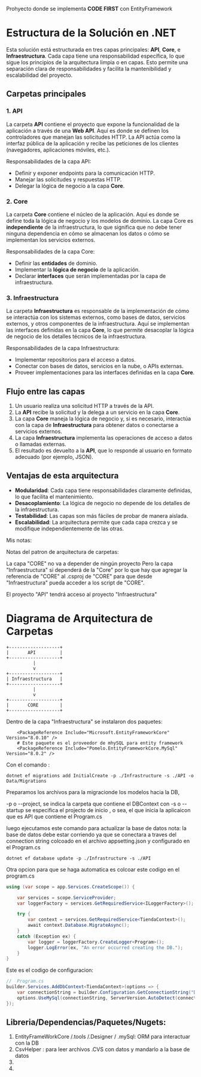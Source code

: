 Prohyecto donde se implementa **CODE FIRST** con EntityFramework

# Estructura de la Solución en .NET 

Esta solución está estructurada en tres capas principales: **API**, **Core**, e **Infraestructura**. Cada capa tiene una responsabilidad específica, lo que sigue los principios de la arquitectura limpia o en capas. Esto permite una separación clara de responsabilidades y facilita la mantenibilidad y escalabilidad del proyecto.

## Carpetas principales

### 1. API

La carpeta **API** contiene el proyecto que expone la funcionalidad de la aplicación a través de una **Web API**. Aquí es donde se definen los controladores que manejan las solicitudes HTTP. La API actúa como la interfaz pública de la aplicación y recibe las peticiones de los clientes (navegadores, aplicaciones móviles, etc.).

Responsabilidades de la capa API:

- Definir y exponer endpoints para la comunicación HTTP.
- Manejar las solicitudes y respuestas HTTP.
- Delegar la lógica de negocio a la capa **Core**.

### 2. Core

La carpeta **Core** contiene el núcleo de la aplicación. Aquí es donde se define toda la lógica de negocio y los modelos de dominio. La capa Core es **independiente** de la infraestructura, lo que significa que no debe tener ninguna dependencia en cómo se almacenan los datos o cómo se implementan los servicios externos.

Responsabilidades de la capa Core:

- Definir las **entidades** de dominio.
- Implementar la **lógica de negocio** de la aplicación.
- Declarar **interfaces** que serán implementadas por la capa de infraestructura.

### 3. Infraestructura

La carpeta **Infraestructura** es responsable de la implementación de cómo se interactúa con los sistemas externos, como bases de datos, servicios externos, y otros componentes de la infraestructura. Aquí se implementan las interfaces definidas en la capa **Core**, lo que permite desacoplar la lógica de negocio de los detalles técnicos de la infraestructura.

Responsabilidades de la capa Infraestructura:

- Implementar repositorios para el acceso a datos.
- Conectar con bases de datos, servicios en la nube, o APIs externas.
- Proveer implementaciones para las interfaces definidas en la capa **Core**.

## Flujo entre las capas

1. Un usuario realiza una solicitud HTTP a través de la API.
2. La **API** recibe la solicitud y la delega a un servicio en la capa **Core**.
3. La capa **Core** maneja la lógica de negocio y, si es necesario, interactúa con la capa de **Infraestructura** para obtener datos o conectarse a servicios externos.
4. La capa **Infraestructura** implementa las operaciones de acceso a datos o llamadas externas.
5. El resultado es devuelto a la **API**, que lo responde al usuario en formato adecuado (por ejemplo, JSON).

## Ventajas de esta arquitectura

- **Modularidad**: Cada capa tiene responsabilidades claramente definidas, lo que facilita el mantenimiento.
- **Desacoplamiento**: La lógica de negocio no depende de los detalles de la infraestructura.
- **Testabilidad**: Las capas son más fáciles de probar de manera aislada.
- **Escalabilidad**: La arquitectura permite que cada capa crezca y se modifique independientemente de las otras.

Mis notas:

Notas del patron de arquitectura de carpetas:

La capa "CORE" no va a depender de ningún proyecto
Pero la capa "Infraestructura" si dependerá de la "Core" por lo que hay que agregar la referencia de "CORE" al .csproj de "CORE" para que desde "Infraestructura" pueda acceder a los script de "CORE".

El proyecto "API" tendrá acceso al proyecto "Infraestructura"

# Diagrama de Arquitectura de Carpetas

```plaintext
+-------------------+
|       API         |
+-------------------+
          |
          v
+-------------------+
| Infraestructura   |
+-------------------+
          |
          v
+-------------------+
|       CORE        |
+-------------------+
```

Dentro de la capa "Infraestructura" se instalaron dos paquetes:

```shell
    <PackageReference Include="Microsoft.EntityFrameworkCore" Version="8.0.10" />
    # Este paquete es el proveedor de mhySQL para entity framework
    <PackageReference Include="Pomelo.EntityFrameworkCore.MySql" Version="8.0.2" />
```

Con el comando :

```shell
dotnet ef migrations add InitialCreate -p ./Infrastructure -s ./API -o Data/Migrations
```

Preparamos los archivos para la migracionde los modelos hacia la DB,

-p o --project, se indica la carpeta que contiene el DBContext
con -s o --startup se especifica el projecto de inicio , o sea, el que inicia la aplicaicon que es API que contiene el Program.cs

luego ejecutamos este comando para actualizar la base de datos
nota: la base de datos debe estar corriendo ya que se conectara a traves del connection string colcoado en el archivo appsetting.json y configurado en el Program.cs

```shell
dotnet ef database update -p ./Infrastructure -s ./API
```

Otra opcion para que se haga automatica es colcoar este codigo en el program.cs

```csharp
using (var scope = app.Services.CreateScope()) {

    var services = scope.ServiceProvider;
    var loggerFactory = services.GetRequiredService<ILoggerFactory>();

    try {
        var context = services.GetRequiredService<TiendaContext>();
        await context.Database.MigrateAsync();
    }
    catch (Exception ex) {
        var logger = loggerFactory.CreateLogger<Program>();
        logger.LogError(ex, "An error occurred creating the DB.");
    }
}
```

Este es el codigo de configuracion:

```csharp
//  Program.cs
builder.Services.AddDbContext<TiendaContext>(options => {
    var connectionString = builder.Configuration.GetConnectionString("DefaultConnection");
    options.UseMySql(connectionString, ServerVersion.AutoDetect(connectionString));
});
```

## Libreria/Dependencias/Paquetes/Nugets:

1. EntityFrameWorkCore /.tools /.Designer / .mySql: ORM para interactuar con la DB 
1. CsvHelper : para leer archivos .CVS con datos y mandarlo a la base de datos
1. 
1. 
